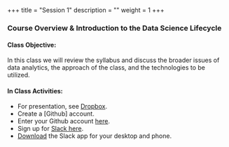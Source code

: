 +++
title = "Session 1"
description = ""
weight = 1
+++

### Course Overview & Introduction to the Data Science Lifecycle

#### Class Objective:
In this class we will review the syllabus and discuss the broader issues of data analytics, the approach of the class, and the technologies to be utilized.

#### In Class Activities:
- For presentation, see [Dropbox](https://www.dropbox.com/sh/le0ejfxuqjd1ecv/AAD4nyGKgu2hrQ32fWLZvz4Da?dl=0).
- Create a [Github] account.
- Enter your Github account [here](https://docs.google.com/spreadsheets/d/1cAqUXt-9TVex4icwEEY1wO2s390klkfCXk0OA9gE6ug/edit?usp=sharing).
- Sign up for [Slack here](https://join.slack.com/t/techfund-sp2018/shared_invite/enQtMzAxMTk2ODUwNzU4LWFhZDdlOGY0MTFhNWFkYTFjYWIwOWFjYTljMTFhNDQwNDM3MGFjMmU2N2Y1MGJjYjdlMDkyNjliMGU3YjczNzE).
- [Download](https://slack.com/downloads/) the Slack app for your desktop and phone.
